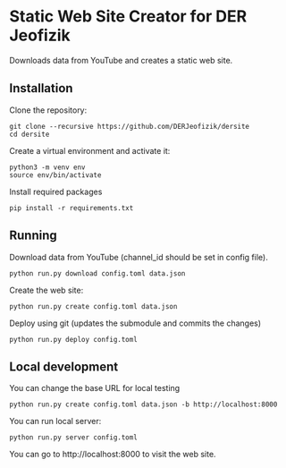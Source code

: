 # Static Web Site Creator for DER Jeofizik

Downloads data from YouTube and creates a static web site.


## Installation

Clone the repository:

    git clone --recursive https://github.com/DERJeofizik/dersite
    cd dersite

Create a virtual environment and activate it:

    python3 -m venv env
    source env/bin/activate

Install required packages

    pip install -r requirements.txt


## Running

Download data from YouTube (channel_id should be set in config file).

    python run.py download config.toml data.json

Create the web site:

    python run.py create config.toml data.json

Deploy using git (updates the submodule and commits the changes)

    python run.py deploy config.toml


## Local development

You can change the base URL for local testing

    python run.py create config.toml data.json -b http://localhost:8000

You can run local server:

    python run.py server config.toml


You can go to http://localhost:8000 to visit the web site.
